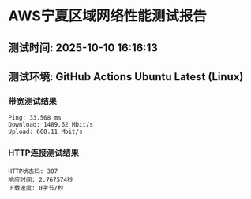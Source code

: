 # AWS宁夏区域网络性能测试报告
## 测试时间: 2025-10-10 16:16:13
## 测试环境: GitHub Actions Ubuntu Latest (Linux)

### 带宽测试结果
```
Ping: 33.568 ms
Download: 1489.62 Mbit/s
Upload: 660.11 Mbit/s
```

### HTTP连接测试结果
```
HTTP状态码: 307
响应时间: 2.767574秒
下载速度: 0字节/秒
```

